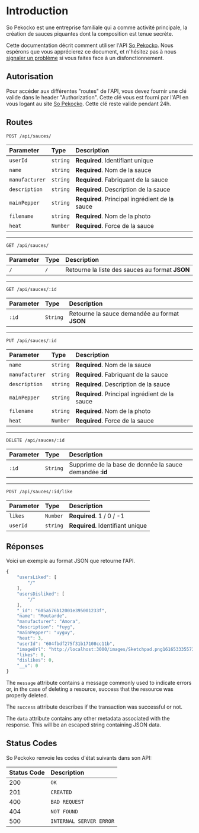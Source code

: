 # Introduction

So Pekocko est une entreprise familiale qui a comme activité principale, la création de sauces piquantes dont la composition est tenue secrète.

Cette documentation décrit comment utiliser l'API [So Pekocko](http://localhost:4200/). Nous espérons que vous apprécierez ce document, et n'hésitez pas à nous [signaler un problème](https://github.com/Dutdut77/GRANDMAIRENicolas_6_08032021/issues/new) si vous faites face à un disfonctionnement.



## Autorisation

Pour accéder aux différentes "routes" de l'API, vous devez fournir une clé valide dans le header "Authorization". Cette clé vous est fourni par l'API en vous logant au site [So Pekocko](http://localhost:4200/). Cette clé reste valide pendant 24h. 


## Routes

```http
POST /api/sauces/
```

| Parameter | Type | Description |
| :--- | :--- | :--- |
| `userId` | `string` | **Required**. Identifiant unique |
| `name` | `string` | **Required**. Nom de la sauce |
| `manufacturer` | `string` | **Required**. Fabriquant de la sauce |
| `description` | `string` | **Required**. Description de la sauce |
| `mainPepper` | `string` | **Required**. Principal ingrédient de la sauce |
| `filename` | `string` | **Required**. Nom de la photo |
| `heat` | `Number` | **Required**. Force de la sauce |


----------------

```http
GET /api/sauces/
```

| Parameter | Type | Description |
| :--- | :--- | :--- |
| `/` | `/` | Retourne la liste des sauces au format **JSON** |

----------------

```http
GET /api/sauces/:id
```

| Parameter | Type | Description |
| :--- | :--- | :--- |
| `:id` | `String` | Retourne la sauce demandée au format **JSON** |


----------------

```http
PUT /api/sauces/:id
```

| Parameter | Type | Description |
| :--- | :--- | :--- |
| `name` | `string` | **Required**. Nom de la sauce |
| `manufacturer` | `string` | **Required**. Fabriquant de la sauce |
| `description` | `string` | **Required**. Description de la sauce |
| `mainPepper` | `string` | **Required**. Principal ingrédient de la sauce |
| `filename` | `string` | **Required**. Nom de la photo |
| `heat` | `Number` | **Required**. Force de la sauce |


----------------

```http
DELETE /api/sauces/:id
```

| Parameter | Type | Description |
| :--- | :--- | :--- |
| `:id` | `String` | Supprime de la base de donnée la sauce demandée **:id** |



----------------

```http
POST /api/sauces/:id/like
```

| Parameter | Type | Description |
| :--- | :--- | :--- |
| `likes` | `Number` | **Required**. 1 / 0 / -1 |
| `userId` | `string` | **Required**. Identifiant unique |


## Réponses

Voici un exemple au format JSON que retourne l'API. 

```javascript
{
    "usersLiked": [
        "/"
    ],
    "usersDisliked": [
        "/"
    ],
    "_id": "605a576b12001e395001233f",
    "name": "Moutarde",
    "manufacturer": "Amora",
    "description": "fuyg",
    "mainPepper": "uyguy",
    "heat": 3,
    "userId": "604fbdf275f31b17108cc11b",
    "imageUrl": "http://localhost:3000/images/Sketchpad.png1616533355736.png",
    "likes": 0,
    "dislikes": 0,
    "__v": 0
}
```

The `message` attribute contains a message commonly used to indicate errors or, in the case of deleting a resource, success that the resource was properly deleted.

The `success` attribute describes if the transaction was successful or not.

The `data` attribute contains any other metadata associated with the response. This will be an escaped string containing JSON data.

## Status Codes

So Peckoko renvoie les codes d'état suivants dans son API:


| Status Code | Description |
| :--- | :--- |
| 200 | `OK` |
| 201 | `CREATED` |
| 400 | `BAD REQUEST` |
| 404 | `NOT FOUND` |
| 500 | `INTERNAL SERVER ERROR` |

